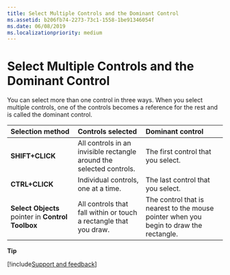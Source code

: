 ```yaml
---
title: Select Multiple Controls and the Dominant Control
ms.assetid: b206fb74-2273-73c1-1558-1be91346054f
ms.date: 06/08/2019
ms.localizationpriority: medium
---
```



# Select Multiple Controls and the Dominant Control

You can select more than one control in three ways. When you select multiple controls, one of the controls becomes a reference for the rest and is called the dominant control.



|**Selection method**|**Controls selected**|**Dominant control**|
|:-----|:-----|:-----|
| **SHIFT+CLICK**|All controls in an invisible rectangle around the selected controls.|The first control that you select.|
| **CTRL+CLICK**|Individual controls, one at a time.|The last control that you select.|
| **Select Objects** pointer in **Control Toolbox**|All controls that fall within or touch a rectangle that you draw.|The control that is nearest to the mouse pointer when you begin to draw the rectangle.|




 **Tip**

[!include[Support and feedback](~/includes/feedback-boilerplate.md)]